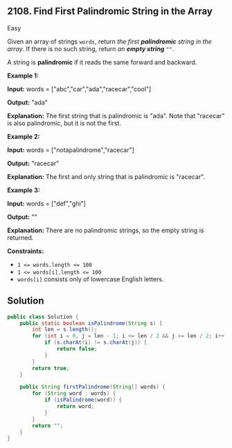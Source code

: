 ## 2108\. Find First Palindromic String in the Array

Easy

Given an array of strings `words`, return _the first **palindromic** string in the array_. If there is no such string, return _an **empty string**_ `""`.

A string is **palindromic** if it reads the same forward and backward.

**Example 1:**

**Input:** words = ["abc","car","ada","racecar","cool"]

**Output:** "ada"

**Explanation:** The first string that is palindromic is "ada". Note that "racecar" is also palindromic, but it is not the first.

**Example 2:**

**Input:** words = ["notapalindrome","racecar"]

**Output:** "racecar"

**Explanation:** The first and only string that is palindromic is "racecar".

**Example 3:**

**Input:** words = ["def","ghi"]

**Output:** ""

**Explanation:** There are no palindromic strings, so the empty string is returned.

**Constraints:**

*   `1 <= words.length <= 100`
*   `1 <= words[i].length <= 100`
*   `words[i]` consists only of lowercase English letters.

## Solution

```java
public class Solution {
    public static boolean isPalindrome(String s) {
        int len = s.length();
        for (int i = 0, j = len - 1; i <= len / 2 && j >= len / 2; i++, j--) {
            if (s.charAt(i) != s.charAt(j)) {
                return false;
            }
        }
        return true;
    }

    public String firstPalindrome(String[] words) {
        for (String word : words) {
            if (isPalindrome(word)) {
                return word;
            }
        }
        return "";
    }
}
```